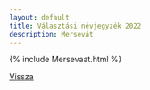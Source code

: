 ```yaml
---
layout: default
title: Választási névjegyzék 2022
description: Mersevát
---
```


{% include Mersevaat.html %}

[Vissza](./)